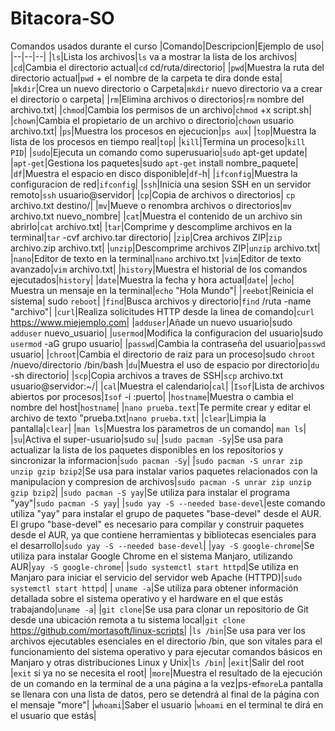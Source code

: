 # Bitacora-SO
Comandos usados durante el curso
|Comando|Descripcion|Ejemplo de uso|
|--|--|--|
|`ls`|Lista los archivos|`ls` va a mostrar la lista de los archivos|
|`cd`|Cambia el directorio actual|`cd` cd/ruta/directorio|
|`pwd`|Muestra la ruta del directorio actual|`pwd` + el nombre de la carpeta te dira donde esta| 
|`mkdir`|Crea un nuevo directorio o Carpeta|`mkdir` nuevo directorio va a crear el directorio o carpeta|
|`rm`|Elimina archivos o directorios|`rm` nombre del archivo.txt|
|`chmod`|Cambia los permisos de un archivo|`chmod` +x script.sh|
|`chown`|Cambia el propietario de un archivo o directorio|`chown` usuario archivo.txt|
|`ps`|Muestra los procesos en ejecucion|`ps aux`|
|`top`|Muestra la lista de los procesos en tiempo real|`top`|
|`kill`|Termina un proceso|`kill PID`|
|`sudo`|Ejecuta un comando como superusuario|`sudo` apt-get update|
|`apt-get`|Gestiona los paquetes|sudo `apt-get` install nombre_paquete|
|`df`|Muestra el espacio en disco disponible|`df`-h|
|`ifconfig`|Muestra la configuracion de red|`ifconfig`|
|`ssh`|Inicia una sesion SSH en un servidor remoto|`ssh` usuario@servidor|
|`cp`|Copia de archivos o directorios| `cp` archivo.txt destino/|
|`mv`|Mueve o renombra archivos o directorios|`mv` archivo.txt nuevo_nombre|
|`cat`|Muestra el contenido de un archivo sin abrirlo|`cat` archivo.txt|
|`tar`|Comprime y descomplime archivos en la terminal|`tar` -cvf archivo.tar directorio|
|`zip`|Crea archivos ZIP|`zip` archivo.zip archivo.txt|
|`unzip`|Descomprime archivos ZIP|`unzip` archivo.txt|
|`nano`|Editor de texto en la terminal|`nano` archivo.txt
|`vim`|Editor de texto avanzado|`vim` archivo.txt|
|`history`|Muestra el historial de los comandos ejecutados|`history`|
|`date`|Muestra la fecha y hora actual|`date`|
|`echo`| Muestra un mensaje en la terminal|`echo` "Hola Mundo"|
|`reebot`|Reinicia el sistema| sudo `reboot`|
|`find`|Busca archivos y directorio|`find` /ruta -name "archivo"|
|`curl`|Realiza solicitudes HTTP desde la linea de comando|`curl` https://www.miejemplo.com|
|`adduser`|Añade un nuevo usuario|sudo `adduser` nuevo_usuario|
|`usermod`|Modifica la configuracion del usuario|sudo `usermod` -aG grupo usuario| 
|`passwd`|Cambia la contraseña del usuario|`passwd` usuario|
|`chroot`|Cambia el directorio de raiz para un proceso|sudo `chroot` /nuevo/directorio /bin/bash
|`du`|Muestra el uso de espacio por directorio|`du` -sh directorio|
|`scp`|Copia archivos a traves de SSH|`scp` archivo.txt usuario@servidor:~/|
|`cal`|Muestra el calendario|`cal`|
|`Isof`|Lista de archivos abiertos por procesos|`Isof` -i :puerto|
|`hostname`|Muestra o cambia el nombre del host|`hostname`|
|`nano prueba.text`|Te permite crear y editar el archivo de texto "prueba.txt|`nano prueba.txt`|
|`clear`|Limpia la pantalla|`clear`|
|`man ls`|Muestra los parametros de un comando| `man ls`|
|`su`|Activa el super-usuario|sudo `su`|
|`sudo pacman -Sy`|Se usa para actualizar la lista de los paquetes disponibles en los repositorios y sincronizar la informacion|`sudo pacman -Sy`|
|`sudo pacman -S unrar zip unzip gzip bzip2`|Se usa para instalar varios paquetes relacionados con la manipulacion y compresion de archivos|`sudo pacman -S unrar zip unzip gzip bzip2`|
|`sudo pacman -S yay`|Se utiliza para instalar el programa "yay"|`sudo pacman -S yay`|
|`sudo yay -S --needed base-devel`|este comando utiliza "yay" para instalar el grupo de paquetes "base-devel" desde el AUR. El grupo "base-devel" es necesario para compilar y construir paquetes desde el AUR, ya que contiene herramientas y bibliotecas esenciales para el desarrollo|`sudo yay -S --needed base-devel`|
|`yay -S google-chrome`|Se utiliza para instalar Google Chrome en el sistema Manjaro, utilizando AUR|`yay -S google-chrome`|
|`sudo systemctl start httpd`|Se utiliza en Manjaro para iniciar el servicio del servidor web Apache (HTTPD)|`sudo systemctl start httpd`|
| `uname -a`|Se utiliza para obtener información detallada sobre el sistema operativo y el hardware en el que estás trabajando|`uname -a`|
|`git clone`|Se usa para clonar un repositorio de Git desde una ubicación remota a tu sistema local|`git clone` https://github.com/mortasoft/linux-scripts|
|`ls /bin`|Se usa para ver los archivos ejecutables esenciales en el directorio /bin, que son vitales para el funcionamiento del sistema operativo y para ejecutar comandos básicos en Manjaro y otras distribuciones Linux y Unix|`ls /bin`|
|`exit`|Salir del root |`exit` si ya no se necesita el root|
|`more`|Muestra el resultado de la ejecución de un comando en la terminal de a una página a la vez|ps-ef`more`La pantalla se llenara con una lista de datos, pero se detendrá al final de la página con el mensaje "more"|
|`whoami`|Saber el usuario |`whoami` en el terminal te dirá en el usuario que estás|
